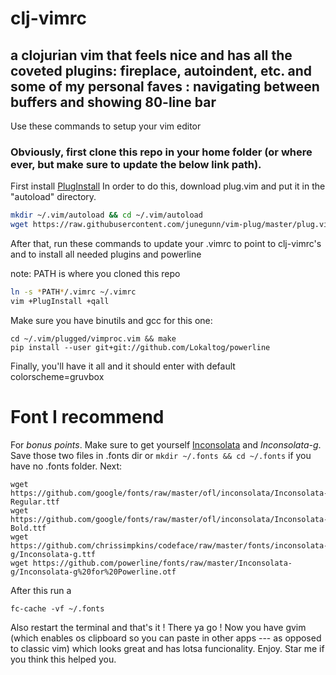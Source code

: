 # clj-vimrc
## a clojurian vim that feels nice and has all the coveted plugins: fireplace, autoindent, etc. and some of my personal faves : navigating between buffers and showing 80-line bar

Use these commands to setup your vim editor

### Obviously, first clone this repo in your home folder (or where ever, but make sure to update the below link path).


First install [PlugInstall](https://github.com/junegunn/vim-plug)
In order to do this, download plug.vim and put it in the "autoload" directory.


```bash
mkdir ~/.vim/autoload && cd ~/.vim/autoload
wget https://raw.githubusercontent.com/junegunn/vim-plug/master/plug.vim
```

After that, run these commands to update your .vimrc to point to clj-vimrc's and to install all needed plugins and powerline

note: PATH is where you cloned this repo

```bash
ln -s *PATH*/.vimrc ~/.vimrc
vim +PlugInstall +qall
```
Make sure you have binutils and gcc for this one:

```
cd ~/.vim/plugged/vimproc.vim && make
pip install --user git+git://github.com/Lokaltog/powerline
```

Finally, you'll have it all and it should enter with default colorscheme=gruvbox


# Font I recommend #
For *bonus points*. 
Make sure to get yourself [Inconsolata](https://github.com/cyrealtype/Inconsolata/tree/master/fonts/otf) and *Inconsolata-g*. 
Save those two files in .fonts dir or `mkdir ~/.fonts && cd ~/.fonts` if you have no .fonts folder. Next:

```
wget https://github.com/google/fonts/raw/master/ofl/inconsolata/Inconsolata-Regular.ttf
wget https://github.com/google/fonts/raw/master/ofl/inconsolata/Inconsolata-Bold.ttf
wget https://github.com/chrissimpkins/codeface/raw/master/fonts/inconsolata-g/Inconsolata-g.ttf
wget https://github.com/powerline/fonts/raw/master/Inconsolata-g/Inconsolata-g%20for%20Powerline.otf
```

After this run a 
```
fc-cache -vf ~/.fonts
```
Also restart the terminal and that's it !
There ya go ! Now you have gvim (which enables os clipboard so you can paste in other apps --- as opposed to classic vim) which looks great and has lotsa funcionality. Enjoy. Star me if you think this helped you.
